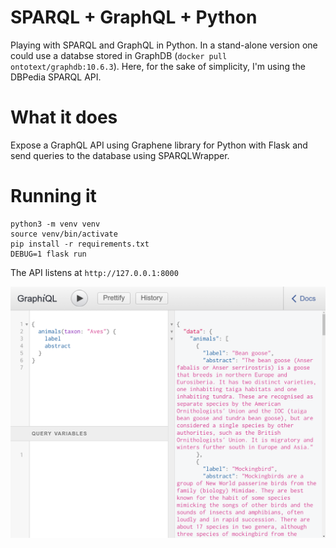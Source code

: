 # SPARQL + GraphQL + Python

Playing with SPARQL and GraphQL in Python.
In a stand-alone version one could use a databse stored in GraphDB (`docker pull ontotext/graphdb:10.6.3`).
Here, for the sake of simplicity, I'm using the DBPedia SPARQL API.

# What it does

Expose a GraphQL API using Graphene library for Python with Flask and send queries to the database using SPARQLWrapper.

# Running it

```
python3 -m venv venv
source venv/bin/activate
pip install -r requirements.txt
DEBUG=1 flask run
```

The API listens at `http://127.0.0.1:8000`

![GraphiQL API](./graphiql.png)